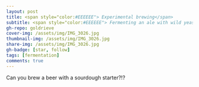 ```yaml
---
layout: post
title: <span style="color:#EEEEEE"> Experimental brewing</span>
subtitle: <span style="color:#EEEEEE"> Fermenting an ale with wild yeast (and friends!) </span>
gh-repo: goldrieve
cover-img: /assets/img/IMG_3026.jpg
thumbnail-img: /assets/img/IMG_3026.jpg
share-img: /assets/img/IMG_3026.jpg
gh-badge: [star, follow]
tags: [fermentation]
comments: true
---
```


Can you brew a beer with a sourdough starter?!?
